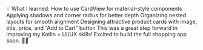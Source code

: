 💡 What I learned:
How to use CardView for material-style components
Applying shadows and corner radius for better depth
Organizing nested layouts for smooth alignment
Designing attractive product cards with image, title, price, and “Add to Cart” button
This was a great step forward in improving my Kotlin + UI/UX skills!
 Excited to build the full shopping app soon. 🛒🔥
